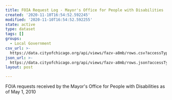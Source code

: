 ```yaml
---
title: FOIA Request Log - Mayor's Office for People with Disabilities
created: '2020-11-10T16:54:52.592245'
modified: '2020-11-10T16:54:52.592255'
state: active
type: dataset
tags: []
groups:
  - Local Government
csv_url: >-
  https://data.cityofchicago.org/api/views/fazv-a8mb/rows.csv?accessType=DOWNLOAD
json_url: >-
  https://data.cityofchicago.org/api/views/fazv-a8mb/rows.json?accessType=DOWNLOAD
layout: post

---
```

FOIA requests received by the Mayor's Office for People with Disabilities as of May 1, 2010
